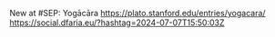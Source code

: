 New at #SEP: Yogācāra https://plato.stanford.edu/entries/yogacara/ https://social.dfaria.eu/?hashtag=2024-07-07T15:50:03Z